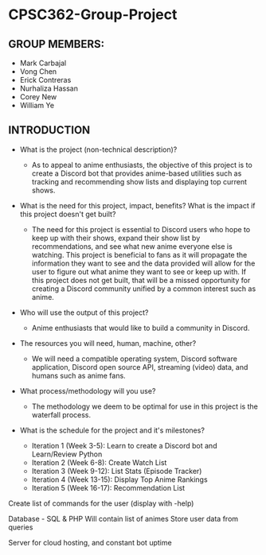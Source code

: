 # CPSC362-Group-Project

## GROUP MEMBERS:
* Mark Carbajal 
* Vong Chen 
* Erick Contreras
* Nurhaliza Hassan
* Corey New
* William Ye

## INTRODUCTION
* What is the project (non-technical description)?
	* As to appeal to anime enthusiasts, the objective of this project is to create a Discord bot that provides anime-based utilities such as tracking and recommending show lists and displaying top current shows. 

* What is the need for this project, impact, benefits?  What is the impact if this project doesn't get built?
	* The need for this project is essential to Discord users who hope to keep up with their shows, expand their show list by recommendations, and see what new anime everyone else is watching. This project is beneficial to fans as it will propagate the information they want to see and the data provided will allow for the user to figure out what anime they want to see or keep up with. If this project does not get built, that will be a missed opportunity for creating a Discord community unified by a common interest such as anime.

* Who will use the output of this project?
	* Anime enthusiasts that would like to build a community in Discord.
	
* The resources you will need, human, machine, other?
	* We will need a compatible operating system, Discord software application, Discord open source API, streaming (video) data, and humans such as anime fans. 

* What process/methodology will you use?
	* The methodology we deem to be optimal for use in this project is the waterfall process.

* What is the schedule for the project and it's milestones?
	* Iteration 1 (Week 3-5): Learn to create a Discord bot and Learn/Review Python
	* Iteration 2 (Week 6-8): Create Watch List
	* Iteration 3 (Week 9-12): List Stats (Episode Tracker)
	* Iteration 4 (Week 13-15): Display Top Anime Rankings
	* Iteration 5 (Week 16-17): Recommendation List


Create list of commands for the user (display with -help)

Database - SQL & PHP
Will contain list of animes
Store user data from queries

Server for cloud hosting, and constant bot uptime




